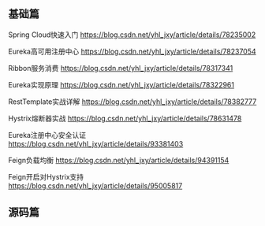 ## 基础篇

Spring Cloud快速入门 https://blog.csdn.net/yhl_jxy/article/details/78235002

Eureka高可用注册中心 https://blog.csdn.net/yhl_jxy/article/details/78237054

Ribbon服务消费 https://blog.csdn.net/yhl_jxy/article/details/78317341

Eureka实现原理 https://blog.csdn.net/yhl_jxy/article/details/78322961

RestTemplate实战详解 https://blog.csdn.net/yhl_jxy/article/details/78382777

Hystrix熔断器实战 https://blog.csdn.net/yhl_jxy/article/details/78631478

Eureka注册中心安全认证 https://blog.csdn.net/yhl_jxy/article/details/93381403

Feign负载均衡 https://blog.csdn.net/yhl_jxy/article/details/94391154

Feign开启对Hystrix支持 https://blog.csdn.net/yhl_jxy/article/details/95005817

## 源码篇
